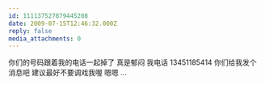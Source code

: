 ```yaml
---
id: 111137527879445208
date: 2009-07-15T12:46:32.000Z
reply: false
media_attachments: 0
---
```


你们的号码跟着我的电话一起掉了 真是郁闷 我电话 13451185414 你们给我发个消息吧 建议最好不要调戏我喔 嗯嗯 ...

